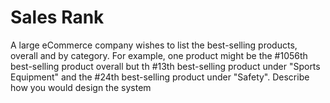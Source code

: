 # Sales Rank

A large eCommerce company wishes to list the best-selling products, overall and by category. For example, one product might be the #1056th best-selling product overall but th #13th best-selling product under "Sports Equipment" and the #24th best-selling product under "Safety". Describe how you would design the system